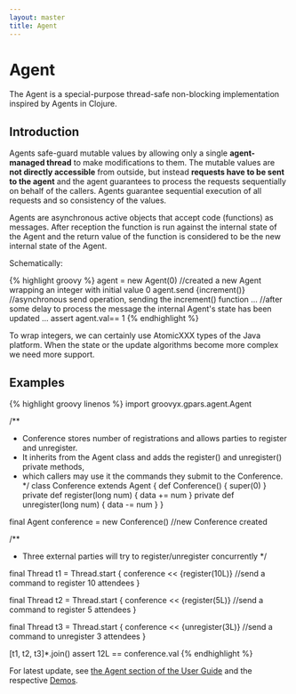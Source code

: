 ```yaml
---
layout: master
title: Agent
---
```


# Agent

The Agent is a special-purpose thread-safe non-blocking implementation
inspired by Agents in Clojure.

## Introduction

Agents safe-guard mutable values by allowing only a single **agent-managed
thread** to make modifications to them. The mutable values are **not directly
accessible** from outside, but instead **requests have to be sent to the
agent** and the agent guarantees to process the requests sequentially on
behalf of the callers. Agents guarantee sequential execution of all requests
and so consistency of the values.

Agents are asynchronous active objects that accept code (functions) as
messages. After reception the function is run against the internal state of
the Agent and the return value of the function is considered to be the new
internal state of the Agent.

Schematically:

{% highlight groovy %}
agent = new Agent(0)  //created a new Agent wrapping an integer with initial value 0
agent.send {increment()}  //asynchronous send operation, sending the increment() function
...
//after some delay to process the message the internal Agent's state has been updated
...
assert agent.val== 1
{% endhighlight %}

To wrap integers, we can certainly use AtomicXXX types of the Java platform.
When the state or the update algorithms become more complex we need more
support.

## Examples

{% highlight groovy linenos %}
import groovyx.gpars.agent.Agent

/**
 * Conference stores number of registrations and allows parties to register and unregister.
 * It inherits from the Agent class and adds the register() and unregister() private methods,
 * which callers may use it the commands they submit to the Conference.
 */
class Conference extends Agent<Long> {
    def Conference() { super(0) }
    private def register(long num) { data += num }
    private def unregister(long num) { data -= num }
}

final Agent conference = new Conference()  //new Conference created

/**
 * Three external parties will try to register/unregister concurrently
 */

final Thread t1 = Thread.start {
    conference << {register(10L)}               //send a command to register 10 attendees
}

final Thread t2 = Thread.start {
    conference << {register(5L)}                //send a command to register 5 attendees
}

final Thread t3 = Thread.start {
    conference << {unregister(3L)}              //send a command to unregister 3 attendees
}

[t1, t2, t3]*.join()
assert 12L == conference.val
{% endhighlight %}

For latest update, see [the Agent section of the User
Guide](http://gpars.org/guide/guide/agents.html) and the respective
[Demos](Demos).
